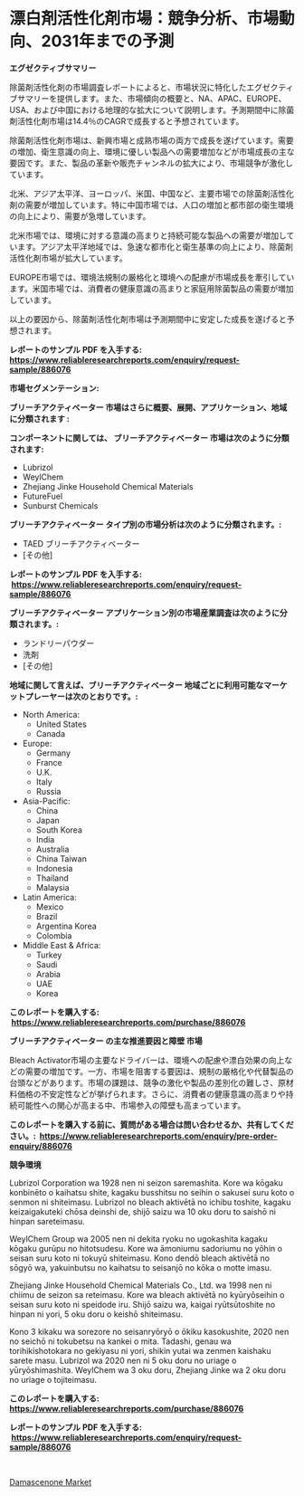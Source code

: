 <p><h1>漂白剤活性化剤市場：競争分析、市場動向、2031年までの予測</h1></p><p><strong>エグゼクティブサマリー</strong></p>
<p><p>除菌剤活性化剤の市場調査レポートによると、市場状況に特化したエグゼクティブサマリーを提供します。また、市場傾向の概要と、NA、APAC、EUROPE、USA、および中国における地理的な拡大について説明します。予測期間中に除菌剤活性化剤市場は14.4％のCAGRで成長すると予想されています。</p><p>除菌剤活性化剤市場は、新興市場と成熟市場の両方で成長を遂げています。需要の増加、衛生意識の向上、環境に優しい製品への需要増加などが市場成長の主な要因です。また、製品の革新や販売チャンネルの拡大により、市場競争が激化しています。</p><p>北米、アジア太平洋、ヨーロッパ、米国、中国など、主要市場での除菌剤活性化剤の需要が増加しています。特に中国市場では、人口の増加と都市部の衛生環境の向上により、需要が急増しています。</p><p>北米市場では、環境に対する意識の高まりと持続可能な製品への需要が増加しています。アジア太平洋地域では、急速な都市化と衛生基準の向上により、除菌剤活性化剤市場が拡大しています。</p><p>EUROPE市場では、環境法規制の厳格化と環境への配慮が市場成長を牽引しています。米国市場では、消費者の健康意識の高まりと家庭用除菌製品の需要が増加しています。</p><p>以上の要因から、除菌剤活性化剤市場は予測期間中に安定した成長を遂げると予想されます。</p></p>
<p><strong>レポートのサンプル PDF を入手する: <a href="https://www.reliableresearchreports.com/enquiry/request-sample/886076">https://www.reliableresearchreports.com/enquiry/request-sample/886076</a></strong></p>
<p><strong>市場セグメンテーション:</strong></p>
<p><strong> ブリーチアクティベーター 市場はさらに概要、展開、アプリケーション、地域に分類されます :</strong></p>
<p><strong>コンポーネントに関しては、 ブリーチアクティベーター 市場は次のように分類されます: &nbsp;</strong></p>
<p><ul><li>Lubrizol</li><li>WeylChem</li><li>Zhejiang Jinke Household Chemical Materials</li><li>FutureFuel</li><li>Sunburst Chemicals</li></ul></p>
<p><strong> ブリーチアクティベーター タイプ別の市場分析は次のように分類されます。:</strong></p>
<p><ul><li>TAED ブリーチアクティベーター</li><li>[その他]</li></ul></p>
<p><strong>レポートのサンプル PDF を入手する: &nbsp;<a href="https://www.reliableresearchreports.com/enquiry/request-sample/886076">https://www.reliableresearchreports.com/enquiry/request-sample/886076</a></strong></p>
<p><strong> ブリーチアクティベーター アプリケーション別の市場産業調査は次のように分類されます。:</strong></p>
<p><ul><li>ランドリーパウダー</li><li>洗剤</li><li>[その他]</li></ul></p>
<p><strong>地域に関して言えば、ブリーチアクティベーター 地域ごとに利用可能なマーケットプレーヤーは次のとおりです。:</strong></p>
<p><ul>
    <li>
        North America:
        <ul>
            <li>United States</li>
            <li>Canada</li>
        </ul>
    </li>
    <li>
        Europe:
        <ul>
            <li>Germany</li>
            <li>France</li>
            <li>U.K.</li>
            <li>Italy</li>
            <li>Russia</li>
        </ul>
    </li>
    <li>
        Asia-Pacific:
        <ul>
            <li>China</li>
            <li>Japan</li>
            <li>South Korea</li>
            <li>India</li>
            <li>Australia</li>
            <li>China Taiwan</li>
            <li>Indonesia</li>
            <li>Thailand</li>
            <li>Malaysia</li>
        </ul>
    </li>
    <li>
        Latin America:
        <ul>
            <li>Mexico</li>
            <li>Brazil</li>
            <li>Argentina Korea</li>
            <li>Colombia</li>
        </ul>
    </li>
    <li>
        Middle East & Africa:
        <ul>
            <li>Turkey</li>
            <li>Saudi</li>
            <li>Arabia</li>
            <li>UAE</li>
            <li>Korea</li>
        </ul>
    </li>
    </ul></p>
<p><strong>このレポートを購入する: &nbsp;<a href="https://www.reliableresearchreports.com/purchase/886076">https://www.reliableresearchreports.com/purchase/886076</a></strong></p>
<p><strong>ブリーチアクティベーター の主な推進要因と障壁 市場</strong></p>
<p><p>Bleach Activator市場の主要なドライバーは、環境への配慮や漂白効果の向上などの需要の増加です。一方、市場を阻害する要因は、規制の厳格化や代替製品の台頭などがあります。市場の課題は、競争の激化や製品の差別化の難しさ、原材料価格の不安定性などが挙げられます。さらに、消費者の健康意識の高まりや持続可能性への関心が高まる中、市場参入の障壁も高まっています。</p></p>
<p><strong>このレポートを購入する前に、質問がある場合は問い合わせるか、共有してください。:&nbsp; <a href="https://www.reliableresearchreports.com/enquiry/pre-order-enquiry/886076">https://www.reliableresearchreports.com/enquiry/pre-order-enquiry/886076</a></strong></p>
<p><strong>競争環境</strong></p>
<p><p>Lubrizol Corporation wa 1928 nen ni seizon saremashita. Kore wa kōgaku konbinēto o kaihatsu shite, kagaku busshitsu no seihin o sakusei suru koto o senmon ni shiteimasu. Lubrizol no bleach aktivētā no ichibu toshite, kagaku keizaigakuteki chōsa deinshi de, shijō saizu wa 10 oku doru to saishō ni hinpan sareteimasu.</p><p>WeylChem Group wa 2005 nen ni dekita ryoku no ugokashita kagaku kōgaku gurūpu no hitotsudesu. Kore wa āmoniumu sadoriumu no yōhin o seisan suru koto ni tokuyū shiteimasu. Kono dendō bleach aktivētā no sōgyō wa, yakuinbutsu no kaihatsu to seisanjō no kōka o motte imasu.</p><p>Zhejiang Jinke Household Chemical Materials Co., Ltd. wa 1998 nen ni chiimu de seizon sa reteimasu. Kore wa bleach aktivētā no kyūryōseihin o seisan suru koto ni speidode iru. Shijō saizu wa, kaigai ryūtsūtoshite no hinpan ni yori, 5 oku doru o keishō shiteimasu.</p><p>Kono 3 kikaku wa sorezore no seisanryōryō o ōkiku kasokushite, 2020 nen no seichō ni tokubetsu na kankei o mita. Tadashi, genau wa torihikishotokara no gekiyasu ni yori, shikin yutai wa zenmen kaishaku sarete masu. Lubrizol wa 2020 nen ni 5 oku doru no uriage o yūryōshimashita. WeylChem wa 3 oku doru, Zhejiang Jinke wa 2 oku doru no uriage o tojiteimasu.</p></p>
<p><strong>このレポートを購入する: &nbsp; <a href="https://www.reliableresearchreports.com/purchase/886076">https://www.reliableresearchreports.com/purchase/886076</a></strong></p>
<p><strong>レポートのサンプル PDF を入手する: &nbsp;<a href="https://www.reliableresearchreports.com/enquiry/request-sample/886076">https://www.reliableresearchreports.com/enquiry/request-sample/886076</a></strong><strong></strong></p>
<p>&nbsp;</p>
<p><p><a href="https://glittery-fuchsia-86a.notion.site/Damascenone-Market-Furnish-Information-about-Market-Size-Market-Share-Market-Dynamics-and-Project-7c4579007cf343ab955a60014c1401e4">Damascenone Market</a></p></p>